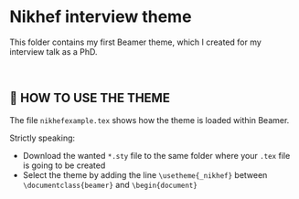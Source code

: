 # Nikhef interview theme

This folder contains my first Beamer theme, which I created for my interview talk as a PhD.

&nbsp;

## :triangular_flag_on_post: HOW TO USE THE THEME

The file `nikhefexample.tex` shows how the theme is loaded within Beamer.

Strictly speaking:
* Download the wanted `*.sty` file to the same folder where your `.tex` file is going to be created
* Select the theme by adding the line `\usetheme{_nikhef}` between `\documentclass{beamer}` and `\begin{document}`

&nbsp;
